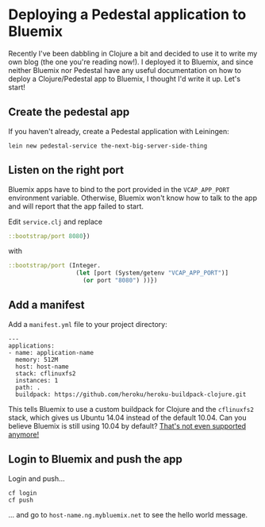 # Deploying a Pedestal application to Bluemix

Recently I've been dabbling in Clojure a bit and decided to use it to write my own blog (the one you're reading now!). I deployed it to Bluemix, and since neither Bluemix nor Pedestal have any useful documentation on how to deploy a Clojure/Pedestal app to Bluemix, I thought I'd write it up. Let's start!

## Create the pedestal app

If you haven't already, create a Pedestal application with Leiningen:

```
lein new pedestal-service the-next-big-server-side-thing
```

## Listen on the right port

Bluemix apps have to bind to the port provided in the `VCAP_APP_PORT` environment variable. Otherwise, Bluemix won't know how to talk to the app and will report that the app failed to start.

Edit `service.clj` and replace 

```clojure
::bootstrap/port 8080})
```

with

```clojure
::bootstrap/port (Integer. 
                   (let [port (System/getenv "VCAP_APP_PORT")]
                     (or port "8080") ))})
```

## Add a manifest

Add a `manifest.yml` file to your project directory:

```
---
applications:
- name: application-name
  memory: 512M
  host: host-name
  stack: cflinuxfs2
  instances: 1
  path: .
  buildpack: https://github.com/heroku/heroku-buildpack-clojure.git
```

This tells Bluemix to use a custom buildpack for Clojure and the `cflinuxfs2` stack, which gives us Ubuntu 14.04 instead of the default 10.04. Can you believe Bluemix is still using 10.04 by default? [That's not even supported anymore!](https://wiki.ubuntu.com/Releases)

## Login to Bluemix and push the app

Login and push...

```
cf login
cf push
```

... and go to `host-name.ng.mybluemix.net` to see the hello world message. 



